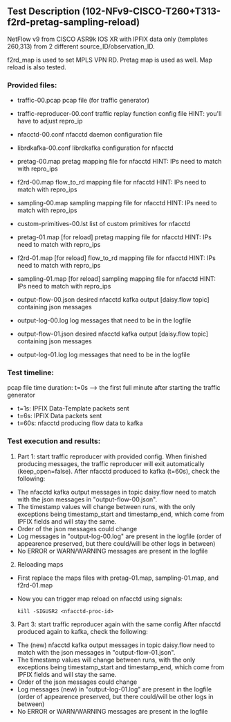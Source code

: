 ## Test Description (102-NFv9-CISCO-T260+T313-f2rd-pretag-sampling-reload)

NetFlow v9 from CISCO ASR9k IOS XR with IPFIX data only (templates 260,313) from 2 different source_ID/observation_ID.

f2rd_map is used to set MPLS VPN RD. Pretag map is used as well. Map reload is also tested.

### Provided files:

- traffic-00.pcap              pcap file (for traffic generator)
- traffic-reproducer-00.conf   traffic replay function config file          HINT: you'll have to adjust repro_ip

- nfacctd-00.conf              nfacctd daemon configuration file
- librdkafka-00.conf           librdkafka configuration for nfacctd

- pretag-00.map                pretag mapping file for nfacctd              HINT: IPs need to match with repro_ips
- f2rd-00.map                  flow_to_rd mapping file for nfacctd          HINT: IPs need to match with repro_ips
- sampling-00.map              sampling mapping file for nfacctd            HINT: IPs need to match with repro_ips
- custom-primitives-00.lst     list of custom primitives for nfacctd

- pretag-01.map                [for reload] pretag mapping file for nfacctd              HINT: IPs need to match with repro_ips
- f2rd-01.map                  [for reload] flow_to_rd mapping file for nfacctd          HINT: IPs need to match with repro_ips
- sampling-01.map              [for reload] sampling mapping file for nfacctd            HINT: IPs need to match with repro_ips

- output-flow-00.json          desired nfacctd kafka output [daisy.flow topic] containing json messages
- output-log-00.log            log messages that need to be in the logfile
- output-flow-01.json          desired nfacctd kafka output [daisy.flow topic] containing json messages
- output-log-01.log            log messages that need to be in the logfile

### Test timeline:

pcap file time duration: 
t=0s --> the first full minute after starting the traffic generator

- t=1s:   IPFIX Data-Template packets sent
- t=6s:   IPFIX Data packets sent
- t=60s:  nfacctd producing flow data to kafka 

### Test execution and results:

1. Part 1: start traffic reproducer with provided config. When finished producing messages, the traffic reproducer will exit automatically (keep_open=false).
After nfacctd produced to kafka (t=60s), check the following:

- The nfacctd kafka output messages in topic daisy.flow need to match with the json messages in "output-flow-00.json".
- The timestamp values will change between runs, with the only exceptions being timestamp_start and timestamp_end, which come from IPFIX fields and will stay the same.
- Order of the json messages could change
- Log messages in "output-log-00.log" are present in the logfile (order of appearence preserved, but there could/will be other logs in between)
- No ERROR or WARN/WARNING messages are present in the logfile

2. Reloading maps

- First replace the maps files with pretag-01.map, sampling-01.map, and f2rd-01.map
- Now you can trigger map reload on nfacctd using signals:
        
      kill -SIGUSR2 <nfacctd-proc-id>

3. Part 3: start traffic reproducer again with the same config
After nfacctd produced again to kafka, check the following:

- The (new) nfacctd kafka output messages in topic daisy.flow need to match with the json messages in "output-flow-01.json".
- The timestamp values will change between runs, with the only exceptions being timestamp_start and timestamp_end, which come from IPFIX fields and will stay the same.
- Order of the json messages could change
- Log messages (new) in "output-log-01.log" are present in the logfile (order of appearence preserved, but there could/will be other logs in between)
- No ERROR or WARN/WARNING messages are present in the logfile